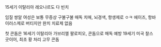 15세기 이탈리아 레오나르도 다 빈치
  
임질 쌍알 여성은 보통 무증상
구불구불 매독 치매, 뇌경색, 항생제로 ㅇㅋ
에이즈, 항바이러스제로 버티지만 완치 치료제 없음
  
첫 콘돔은
16세기 이탈리아 가브리엘 팔로피오, 콘돔으로 매독 예방
19세기 미국 찰스 굿이어, 최초 황 처리 고무 콘돔